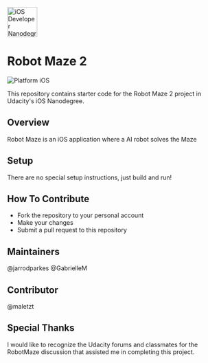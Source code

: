 <img src="https://s3-us-west-1.amazonaws.com/udacity-content/degrees/catalog-images/nd003.png" alt="iOS Developer Nanodegree logo" height="70" >

# Robot Maze 2

![Platform iOS](https://img.shields.io/badge/nanodegree-iOS-blue.svg)

This repository contains starter code for the Robot Maze 2 project in Udacity's iOS Nanodegree.

## Overview

Robot Maze is an iOS application where a AI robot solves the Maze

## Setup

There are no special setup instructions, just build and run!

## How To Contribute

- Fork the repository to your personal account
- Make your changes
- Submit a pull request to this repository

## Maintainers
@jarrodparkes
@GabrielleM

## Contributor

@maletzt

## Special Thanks

I would like to recognize the Udacity forums and classmates for the RobotMaze discussion that assisted me in completing this project.
